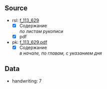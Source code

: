 ## Source

* rsl: [f_113_629][rsl]
    - [x] Содержание  
      *по листам рукописи*
    - [x] pdf
* pk: [f_113_629.pdf][pk]
    - [x] Содержание  
      *в начале, по главам, с указанием дня*

## Data

* handwriting: 7

[rsl]: https://lib-fond.ru/lib-rgb/113/f-113-629/

[pk]: ../../../../../pravoslavie/lives_saints/f_113_629.pdf